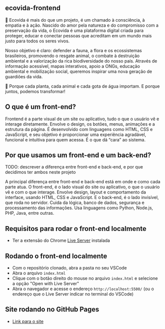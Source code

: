 ## ecovida-frontend

🌱 Ecovida é mais do que um projeto, é um chamado à consciência, à empatia e à ação. Nascido do amor pela natureza e do compromisso com a preservação da vida, o Ecovida é uma plataforma digital criada para proteger, educar e conectar pessoas que acreditam em um mundo mais justo para todos os seres vivos.

Nosso objetivo é claro: defender a fauna, a flora e os ecossistemas brasileiros, promovendo o resgate animal, o combate à destruição ambiental e a valorização da rica biodiversidade do nosso país. Através de informação acessível, mapas interativos, apoio a ONGs, educação ambiental e mobilização social, queremos inspirar uma nova geração de guardiões da vida.

💚 Porque cada planta, cada animal e cada gota de água importam.
E porque juntos, podemos transformar!

## O que é um front-end?

Frontend é a parte visual de um site ou aplicativo, tudo o que o usuário vê e interage diretamente. Envolve o design, os botões, menus, animações e a estrutura da página. É desenvolvido com linguagens como HTML, CSS e JavaScript, e seu objetivo é proporcionar uma experiência agradável, funcional e intuitiva para quem acessa. É o que dá “cara” ao sistema.

## Por que usamos um front-end e um back-end?

TODO: descrever a diferença entre front-end e back-end, e por que decidimos ter ambos neste projeto

A principal diferença entre front-end e back-end está em onde e como cada parte atua. O front-end, é o lado visual do site ou aplicativo, o que o usuário vê e com o que interage. Envolve design, layout e comportamento da interface, usando HTML, CSS e JavaScript. E o back-end, é o lado invisível, que roda no servidor. Cuida da lógica, banco de dados, segurança e processamento das informações. Usa linguagens como Python, Node.js, PHP, Java, entre outras.

## Requisitos para rodar o front-end localmente

* Ter a extensão do Chrome [Live Server](https://marketplace.visualstudio.com/items?itemName=ritwickdey.LiveServer) instalada


## Rodando o front-end localmente

* Com o repositório clonado, abra a pasta no seu VSCode
* Abra o arquivo `index.html`
* Clique com o botão direito do mouse no arquivo `index.html` e selecione a opção
  "Open with Live Server"
* Abra o navegador e acesse o endereço `http://localhost:5500/` (ou o endereço que o Live Server indicar no terminal do VSCode)

## Site rodando no GitHub Pages

* [Link para o site](https://zoemarti.github.io/ecovida-frontend/)
